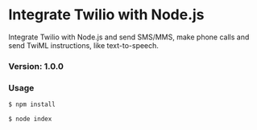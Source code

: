 # Integrate Twilio with Node.js

Integrate Twilio with Node.js and send SMS/MMS, make phone calls and send TwiML instructions, like text-to-speech.

### Version: 1.0.0

### Usage

```sh
$ npm install
```

```sh
$ node index
```
